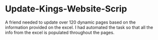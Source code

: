 # Update-Kings-Website-Scrip
 
A friend needed to update over 120 dynamic pages based on the information provided on the excel.
I had automated the task so that all the info from the excel is populated throughout the pages.
